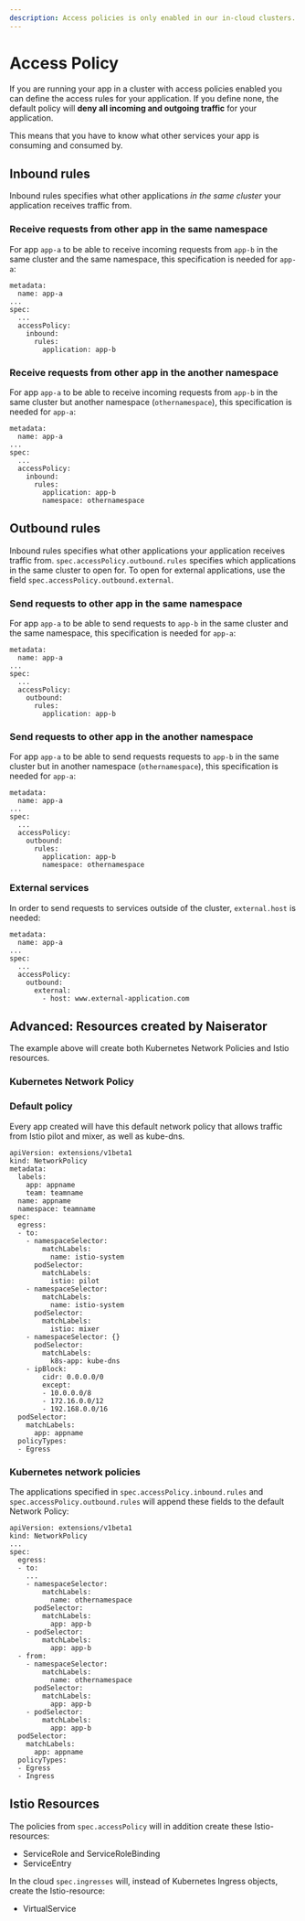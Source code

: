 ```yaml
---
description: Access policies is only enabled in our in-cloud clusters. See which in our [cluster overview](../README.md#nais-clusters).
--- 
```


# Access Policy


If you are running your app in a cluster with access policies enabled you can define the access rules for your application.
If you define none, the default policy will **deny all incoming and outgoing traffic** for your application.

This means that you have to know what other services your app is consuming and consumed by.

## Inbound rules

Inbound rules specifies what other applications *in the same cluster* your application receives traffic from.

### Receive requests from other app in the same namespace
For app `app-a` to be able to receive incoming requests from `app-b` in the same cluster and the same namespace, this specification is needed for `app-a`:

```
metadata:
  name: app-a
...
spec:
  ...
  accessPolicy:
    inbound:
      rules:
        application: app-b
```


### Receive requests from other app in the another namespace
For app `app-a` to be able to receive incoming requests from `app-b` in the same cluster but another namespace (`othernamespace`), this specification is needed for `app-a`:

```
metadata:
  name: app-a
...
spec:
  ...
  accessPolicy:
    inbound:
      rules:
        application: app-b
        namespace: othernamespace
```

## Outbound rules
Inbound rules specifies what other applications your application receives traffic from. `spec.accessPolicy.outbound.rules` specifies which applications in the same cluster to open for. To open for external applications, use the field `spec.accessPolicy.outbound.external`. 

### Send requests to other app in the same namespace
For app `app-a` to be able to send requests to `app-b` in the same cluster and the same namespace, this specification is needed for `app-a`:

```
metadata:
  name: app-a
...
spec:
  ...
  accessPolicy:
    outbound:
      rules:
        application: app-b
```


### Send requests to other app in the another namespace
For app `app-a` to be able to send requests requests to `app-b` in the same cluster but in another namespace (`othernamespace`), this specification is needed for `app-a`:

```
metadata:
  name: app-a
...
spec:
  ...
  accessPolicy:
    outbound:
      rules:
        application: app-b  
        namespace: othernamespace
```

### External services
In order to send requests to services outside of the cluster, `external.host` is needed:

```
metadata:
  name: app-a
...
spec:
  ...
  accessPolicy:
    outbound:
      external: 
        - host: www.external-application.com
```



## Advanced: Resources created by Naiserator

The example above will create both Kubernetes Network Policies and Istio resources.


### Kubernetes Network Policy

### Default policy
Every app created will have this default network policy that allows traffic from Istio pilot and mixer, as well as kube-dns.

```
apiVersion: extensions/v1beta1
kind: NetworkPolicy
metadata:
  labels:
    app: appname
    team: teamname
  name: appname
  namespace: teamname
spec:
  egress:
  - to:
    - namespaceSelector:
        matchLabels:
          name: istio-system
      podSelector:
        matchLabels:
          istio: pilot
    - namespaceSelector:
        matchLabels:
          name: istio-system
      podSelector:
        matchLabels:
          istio: mixer
    - namespaceSelector: {}
      podSelector:
        matchLabels:
          k8s-app: kube-dns
    - ipBlock:
        cidr: 0.0.0.0/0
        except:
        - 10.0.0.0/8
        - 172.16.0.0/12
        - 192.168.0.0/16
  podSelector:
    matchLabels:
      app: appname
  policyTypes:
  - Egress
```

### Kubernetes network policies
The applications specified in `spec.accessPolicy.inbound.rules` and `spec.accessPolicy.outbound.rules` will append these fields to the default Network Policy:

```
apiVersion: extensions/v1beta1
kind: NetworkPolicy
...
spec:
  egress:
  - to:
    ...
    - namespaceSelector:
        matchLabels:
          name: othernamespace
      podSelector:
        matchLabels:
          app: app-b
    - podSelector:
        matchLabels:
          app: app-b  
  - from:
    - namespaceSelector:
        matchLabels:
          name: othernamespace
      podSelector:
        matchLabels:
          app: app-b
    - podSelector:
        matchLabels:
          app: app-b    
  podSelector:
    matchLabels:
      app: appname
  policyTypes:
  - Egress
  - Ingress
```

  


## Istio Resources

The policies from `spec.accessPolicy` will in addition create these Istio-resources:
- ServiceRole and ServiceRoleBinding
- ServiceEntry

In the cloud `spec.ingresses` will, instead of Kubernetes Ingress objects, create the Istio-resource:
- VirtualService

